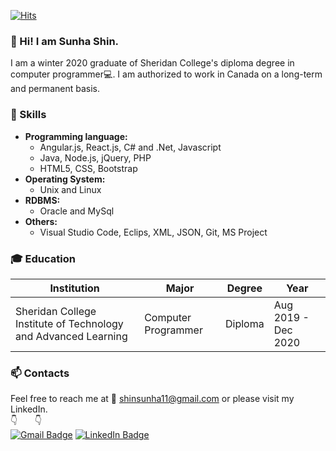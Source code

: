 [![Hits](https://hits.seeyoufarm.com/api/count/incr/badge.svg?url=https%3A%2F%2Fgithub.com%2Fsunha-shin&count_bg=%2379C83D&title_bg=%23555555&icon=&icon_color=%23E7E7E7&title=hits&edge_flat=false)](https://hits.seeyoufarm.com)
### 👋 Hi! I am Sunha Shin. ###
I am a winter 2020 graduate of Sheridan College's diploma degree in computer programmer:computer:. I am authorized to work in Canada on a long-term and permanent basis.<br>


### :purple_heart: Skills ###
* **Programming language:**
     * Angular.js, React.js, C# and .Net, Javascript<br>
     * Java, Node.js, jQuery, PHP<br> 
     * HTML5, CSS, Bootstrap<br>
* **Operating System:** 
     * Unix and Linux<br>
* **RDBMS:** 
     * Oracle and MySql <br>
* **Others:** 
     * Visual Studio Code, Eclips, XML, JSON, Git, MS Project<br>


### :mortar_board: Education ###
|Institution|Major|Degree|Year|
|-----------|-----|------|----|
|Sheridan College Institute of Technology and Advanced Learning|Computer Programmer|Diploma|Aug 2019 - Dec 2020|


### :mailbox: Contacts ###

Feel free to reach me at :e-mail: shinsunha11@gmail.com or please visit my LinkedIn. <br>
:point_down:&nbsp;&nbsp;&nbsp;&nbsp;&nbsp;&nbsp;
:point_down:&nbsp;&nbsp;&nbsp;&nbsp;&nbsp;&nbsp;<br>
[![Gmail Badge](https://img.shields.io/badge/Gmail-D14836?style=flat-square&logo=Gmail&logoColor=white)](mailto:shinsunha11@gmail.com)
[![LinkedIn Badge](http://img.shields.io/badge/-LinkedIn-0072b1?style=flat&logo=linkedin&link=https://www.linkedin.com/in/sunha-shin/)](https://www.linkedin.com/in/sunha-shin/)
<br>
<!--
**sunha-shin/sunha-shin** is a ✨ _special_ ✨ repository because its `README.md` (this file) appears on your GitHub profile.

Here are some ideas to get you started:

- 🔭 I’m currently working on ...
- 🌱 I’m currently learning ...
- 👯 I’m looking to collaborate on ...
- 🤔 I’m looking for help with ...
- 💬 Ask me about ...
- 📫 How to reach me: ...
- 😄 Pronouns: ...
- ⚡ Fun fact: ...
[![Gmail Badge](https://img.shields.io/badge/Gmail-D14836?style=for-the-badge&logo=gmail&logoColor=white)](mailto:shinsunha11@gmail.com)<br>
-->

